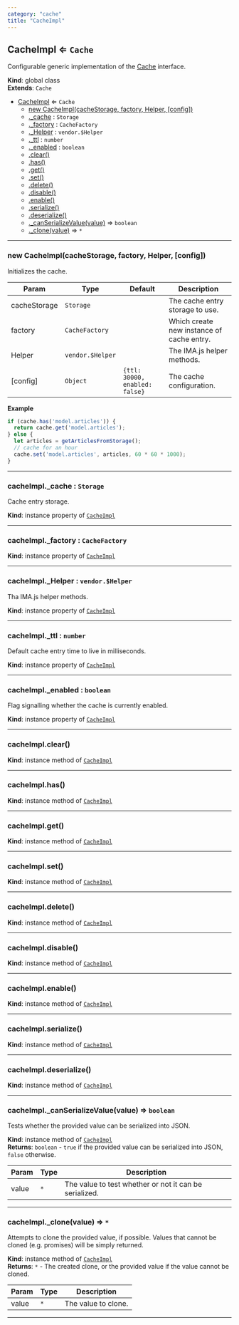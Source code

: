 ```yaml
---
category: "cache"
title: "CacheImpl"
---
```


## CacheImpl ⇐ <code>Cache</code>&nbsp;<a name="CacheImpl" href="https://github.com/seznam/ima/tree/17.0.0-rc.8/cache/CacheImpl.js#L27" target="_blank"><span class="icon"><i class="fas fa-external-link-alt fa-xs"></i></span></a>
Configurable generic implementation of the [Cache](Cache) interface.

**Kind**: global class  
**Extends**: <code>Cache</code>  

* [CacheImpl](#CacheImpl) ⇐ <code>Cache</code>
    * [new CacheImpl(cacheStorage, factory, Helper, [config])](#new_CacheImpl_new)
    * [._cache](#CacheImpl+_cache) : <code>Storage</code>
    * [._factory](#CacheImpl+_factory) : <code>CacheFactory</code>
    * [._Helper](#CacheImpl+_Helper) : <code>vendor.$Helper</code>
    * [._ttl](#CacheImpl+_ttl) : <code>number</code>
    * [._enabled](#CacheImpl+_enabled) : <code>boolean</code>
    * [.clear()](#CacheImpl+clear)
    * [.has()](#CacheImpl+has)
    * [.get()](#CacheImpl+get)
    * [.set()](#CacheImpl+set)
    * [.delete()](#CacheImpl+delete)
    * [.disable()](#CacheImpl+disable)
    * [.enable()](#CacheImpl+enable)
    * [.serialize()](#CacheImpl+serialize)
    * [.deserialize()](#CacheImpl+deserialize)
    * [._canSerializeValue(value)](#CacheImpl+_canSerializeValue) ⇒ <code>boolean</code>
    * [._clone(value)](#CacheImpl+_clone) ⇒ <code>\*</code>


* * *

### new CacheImpl(cacheStorage, factory, Helper, [config])&nbsp;<a name="new_CacheImpl_new"></a>
Initializes the cache.


| Param | Type | Default | Description |
| --- | --- | --- | --- |
| cacheStorage | <code>Storage</code> |  | The cache entry storage to use. |
| factory | <code>CacheFactory</code> |  | Which create new instance of cache entry. |
| Helper | <code>vendor.$Helper</code> |  | The IMA.js helper methods. |
| [config] | <code>Object</code> | <code>{ttl: 30000, enabled: false}</code> | The cache configuration. |

**Example**  
```js
if (cache.has('model.articles')) {
  return cache.get('model.articles');
} else {
  let articles = getArticlesFromStorage();
  // cache for an hour
  cache.set('model.articles', articles, 60 * 60 * 1000);
}
```

* * *

### cacheImpl.\_cache : <code>Storage</code>&nbsp;<a name="CacheImpl+_cache" href="https://github.com/seznam/ima/tree/17.0.0-rc.8/cache/CacheImpl.js#L40" target="_blank"><span class="icon"><i class="fas fa-external-link-alt fa-xs"></i></span></a>
Cache entry storage.

**Kind**: instance property of [<code>CacheImpl</code>](#CacheImpl)  

* * *

### cacheImpl.\_factory : <code>CacheFactory</code>&nbsp;<a name="CacheImpl+_factory" href="https://github.com/seznam/ima/tree/17.0.0-rc.8/cache/CacheImpl.js#L45" target="_blank"><span class="icon"><i class="fas fa-external-link-alt fa-xs"></i></span></a>
**Kind**: instance property of [<code>CacheImpl</code>](#CacheImpl)  

* * *

### cacheImpl.\_Helper : <code>vendor.$Helper</code>&nbsp;<a name="CacheImpl+_Helper" href="https://github.com/seznam/ima/tree/17.0.0-rc.8/cache/CacheImpl.js#L52" target="_blank"><span class="icon"><i class="fas fa-external-link-alt fa-xs"></i></span></a>
Tha IMA.js helper methods.

**Kind**: instance property of [<code>CacheImpl</code>](#CacheImpl)  

* * *

### cacheImpl.\_ttl : <code>number</code>&nbsp;<a name="CacheImpl+_ttl" href="https://github.com/seznam/ima/tree/17.0.0-rc.8/cache/CacheImpl.js#L59" target="_blank"><span class="icon"><i class="fas fa-external-link-alt fa-xs"></i></span></a>
Default cache entry time to live in milliseconds.

**Kind**: instance property of [<code>CacheImpl</code>](#CacheImpl)  

* * *

### cacheImpl.\_enabled : <code>boolean</code>&nbsp;<a name="CacheImpl+_enabled" href="https://github.com/seznam/ima/tree/17.0.0-rc.8/cache/CacheImpl.js#L66" target="_blank"><span class="icon"><i class="fas fa-external-link-alt fa-xs"></i></span></a>
Flag signalling whether the cache is currently enabled.

**Kind**: instance property of [<code>CacheImpl</code>](#CacheImpl)  

* * *

### cacheImpl.clear()&nbsp;<a name="CacheImpl+clear" href="https://github.com/seznam/ima/tree/17.0.0-rc.8/cache/CacheImpl.js#L72" target="_blank"><span class="icon"><i class="fas fa-external-link-alt fa-xs"></i></span></a>
**Kind**: instance method of [<code>CacheImpl</code>](#CacheImpl)  

* * *

### cacheImpl.has()&nbsp;<a name="CacheImpl+has" href="https://github.com/seznam/ima/tree/17.0.0-rc.8/cache/CacheImpl.js#L79" target="_blank"><span class="icon"><i class="fas fa-external-link-alt fa-xs"></i></span></a>
**Kind**: instance method of [<code>CacheImpl</code>](#CacheImpl)  

* * *

### cacheImpl.get()&nbsp;<a name="CacheImpl+get" href="https://github.com/seznam/ima/tree/17.0.0-rc.8/cache/CacheImpl.js#L97" target="_blank"><span class="icon"><i class="fas fa-external-link-alt fa-xs"></i></span></a>
**Kind**: instance method of [<code>CacheImpl</code>](#CacheImpl)  

* * *

### cacheImpl.set()&nbsp;<a name="CacheImpl+set" href="https://github.com/seznam/ima/tree/17.0.0-rc.8/cache/CacheImpl.js#L110" target="_blank"><span class="icon"><i class="fas fa-external-link-alt fa-xs"></i></span></a>
**Kind**: instance method of [<code>CacheImpl</code>](#CacheImpl)  

* * *

### cacheImpl.delete()&nbsp;<a name="CacheImpl+delete" href="https://github.com/seznam/ima/tree/17.0.0-rc.8/cache/CacheImpl.js#L126" target="_blank"><span class="icon"><i class="fas fa-external-link-alt fa-xs"></i></span></a>
**Kind**: instance method of [<code>CacheImpl</code>](#CacheImpl)  

* * *

### cacheImpl.disable()&nbsp;<a name="CacheImpl+disable" href="https://github.com/seznam/ima/tree/17.0.0-rc.8/cache/CacheImpl.js#L133" target="_blank"><span class="icon"><i class="fas fa-external-link-alt fa-xs"></i></span></a>
**Kind**: instance method of [<code>CacheImpl</code>](#CacheImpl)  

* * *

### cacheImpl.enable()&nbsp;<a name="CacheImpl+enable" href="https://github.com/seznam/ima/tree/17.0.0-rc.8/cache/CacheImpl.js#L141" target="_blank"><span class="icon"><i class="fas fa-external-link-alt fa-xs"></i></span></a>
**Kind**: instance method of [<code>CacheImpl</code>](#CacheImpl)  

* * *

### cacheImpl.serialize()&nbsp;<a name="CacheImpl+serialize" href="https://github.com/seznam/ima/tree/17.0.0-rc.8/cache/CacheImpl.js#L148" target="_blank"><span class="icon"><i class="fas fa-external-link-alt fa-xs"></i></span></a>
**Kind**: instance method of [<code>CacheImpl</code>](#CacheImpl)  

* * *

### cacheImpl.deserialize()&nbsp;<a name="CacheImpl+deserialize" href="https://github.com/seznam/ima/tree/17.0.0-rc.8/cache/CacheImpl.js#L185" target="_blank"><span class="icon"><i class="fas fa-external-link-alt fa-xs"></i></span></a>
**Kind**: instance method of [<code>CacheImpl</code>](#CacheImpl)  

* * *

### cacheImpl.\_canSerializeValue(value) ⇒ <code>boolean</code>&nbsp;<a name="CacheImpl+_canSerializeValue" href="https://github.com/seznam/ima/tree/17.0.0-rc.8/cache/CacheImpl.js#L204" target="_blank"><span class="icon"><i class="fas fa-external-link-alt fa-xs"></i></span></a>
Tests whether the provided value can be serialized into JSON.

**Kind**: instance method of [<code>CacheImpl</code>](#CacheImpl)  
**Returns**: <code>boolean</code> - `true` if the provided value can be serialized into JSON,
        `false` otherwise.  

| Param | Type | Description |
| --- | --- | --- |
| value | <code>\*</code> | The value to test whether or not it can be serialized. |


* * *

### cacheImpl.\_clone(value) ⇒ <code>\*</code>&nbsp;<a name="CacheImpl+_clone" href="https://github.com/seznam/ima/tree/17.0.0-rc.8/cache/CacheImpl.js#L256" target="_blank"><span class="icon"><i class="fas fa-external-link-alt fa-xs"></i></span></a>
Attempts to clone the provided value, if possible. Values that cannot be
cloned (e.g. promises) will be simply returned.

**Kind**: instance method of [<code>CacheImpl</code>](#CacheImpl)  
**Returns**: <code>\*</code> - The created clone, or the provided value if the value cannot be
        cloned.  

| Param | Type | Description |
| --- | --- | --- |
| value | <code>\*</code> | The value to clone. |


* * *


